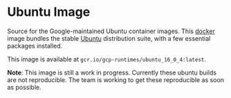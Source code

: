 Ubuntu Image
===========================

Source for the Google-maintained Ubuntu container images.
This [docker](https://docker.io) image bundles the stable
[Ubuntu](https://www.ubuntu.com) distribution suite,
with a few essential packages installed.

This image is available at `gcr.io/gcp-runtimes/ubuntu_16_0_4:latest`.

**Note**: This image is still a work in progress.
Currently these ubuntu builds are not reproducible.
The team is working to get these reproducible as soon as possible.
